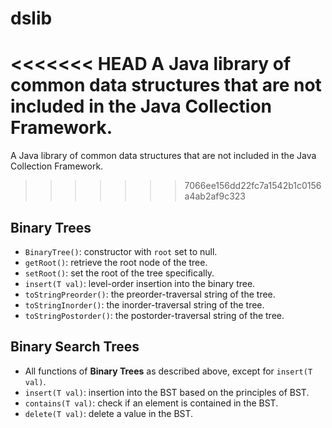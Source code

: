 # dslib
<<<<<<< HEAD
A Java library of common data structures that are not included in the Java Collection Framework.
=======
 A Java library of common data structures that are not included in the Java Collection Framework.
>>>>>>> 7066ee156dd22fc7a1542b1c0156a4ab2af9c323
## Binary Trees
- `BinaryTree()`: constructor with `root` set to null.<br>
- `getRoot()`: retrieve the root node of the tree.<br>
- `setRoot()`: set the root of the tree specifically.<br>
- `insert(T val)`: level-order insertion into the binary tree.<br>
- `toStringPreorder()`: the preorder-traversal string of the tree.<br>
- `toStringInorder()`: the inorder-traversal string of the tree.<br>
- `toStringPostorder()`: the postorder-traversal string of the tree.<br>
## Binary Search Trees
- All functions of **Binary Trees** as described above, except for `insert(T val)`.
- `insert(T val)`: insertion into the BST based on the principles of BST.
- `contains(T val)`: check if an element is contained in the BST.
- `delete(T val)`: delete a value in the BST.
